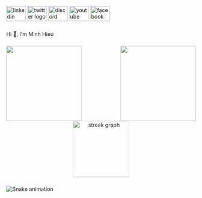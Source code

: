 <div align="left">
  <img src="https://raw.githubusercontent.com/maurodesouza/profile-readme-generator/master/src/assets/icons/social/linkedin/default.svg" width="52" height="40" alt="linkedin logo"  />
  <img src="https://raw.githubusercontent.com/maurodesouza/profile-readme-generator/master/src/assets/icons/social/twitter/default.svg" width="52" height="40" alt="twitter logo"  />
  <img src="https://raw.githubusercontent.com/maurodesouza/profile-readme-generator/master/src/assets/icons/social/discord/default.svg" width="52" height="40" alt="discord logo"  />
  <img src="https://raw.githubusercontent.com/maurodesouza/profile-readme-generator/master/src/assets/icons/social/youtube/default.svg" width="52" height="40" alt="youtube logo"  />
  <img src="https://raw.githubusercontent.com/maurodesouza/profile-readme-generator/master/src/assets/icons/social/facebook/default.svg" width="52" height="40" alt="facebook logo"  />
</div>

###

<p align="left">Hi 👋, I'm Minh Hieu</p>

###

<img align="right" height="200" src="https://res.cloudinary.com/dhbx4sjqd/image/upload/v1736064971/github/q38yftemrnnoum7da8sx.gif"  />

###

<img align="left" height="200" src="https://res.cloudinary.com/dhbx4sjqd/image/upload/v1736064971/github/q38yftemrnnoum7da8sx.gif"  />

###

<div align="center">
  <img src="https://streak-stats.demolab.com?user=zeustakeshi&locale=en&mode=daily&theme=dracula&hide_border=false&border_radius=5&order=3" height="150" alt="streak graph"  />
</div>

###

<img src="https://profile-readme-generator.com/assets/snake.svg" alt="Snake animation" />

###
